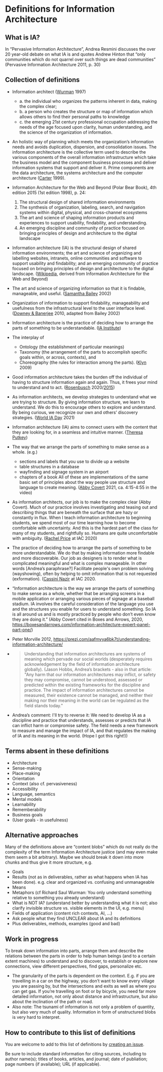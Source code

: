 # Definitions for Information Architecture

## What is IA?

In “Pervasive Information Architecture”, Andrea Resmini discusses the over 20 year-old debate on what IA is and quotes Andrew Hinton that “only communities which do not quarrel over such things are dead communities” (Pervasive Information Architecture 2011, p. 30)

## Collection of definitions

- Information architect ([Wurman](https://journalofia.org/volume3/issue2/03-resmini/) 1997)
  - a. the individual who organizes the patterns inherent in data, making the complex clear; 
  - b. a person who creates the structure or map of information which allows others to find their personal paths to knowledge
  - c. the emerging 21st century professional occupation addressing the needs of the age focused upon clarity, human understanding, and the science of the organization of information.

- An holistic way of planning which meets the organization’s information needs and avoids duplication, dispersion, and consolidation issues. The information architecture is the collective term used to describe the various components of the overall information infrastructure which take the business model and the component business processes and deliver information systems that support and deliver it. Prime components are the data architecture, the systems architecture and the computer architecture ([Carter](https://journalofia.org/volume3/issue2/03-resmini/) 1999).

- Information Architecture for the Web and Beyond (Polar Bear Book), 4th edition 2015 (1st edition 1998), p. 24:
  1. The structural design of shared information environments
  2. The synthesis of organization, labeling, search, and navigation systems within digital, physical, and cross-channel ecosystems
  3. The art and science of shaping information products and experiences to support usability, findability, and understanding. 
  4. An emerging discipline and community of practice focused on bringing principles of design and architecture to the digital landscape

- Information architecture (IA) is the structural design of shared information environments; the art and science of organizing and labelling websites, intranets, online communities and software to support usability and findability; and an emerging community of practice focused on bringing principles of design and architecture to the digital landscape. ([Wikipedia](https://en.wikipedia.org/wiki/Information_architecture), derived from Information Architecture for the Web and Beyond)

- The art and science of organizing information so that it is findable, manageable, and useful. ([Samantha Bailey](https://boxesandarrows.com/unraveling-the-mysteries-of-metadata-and-taxonomies/) 2002)

- Organization of information to support findability, manageability and usefulness from the infrastructural level to the user interface level. ([Downey & Banerjee](https://journalofia.org/volume2/issue2/03-downey/) 2010, adapted from Bailey 2002)

- Information architecture is the practice of deciding how to arrange the parts of something to be understandable. ([IA Institute](https://www.iainstitute.org/what-is-ia))

- The interplay of 
  - Ontology (the establishment of particular meanings)
  - Taxonomy (the arrangement of the parts to accomplish specific goals within, or across, contexts), and 
  - Choreography (the rules for interaction among the parts).
  ([Klyn](https://understandinggroup.com/ia-theory/understanding-information-architecture) 2009)

- Good information architecture takes the burden off the individual of having to structure information again and again. Thus, it frees your mind to understand and to act. ([Rosenbusch](https://medium.com/@andrea.rosenbusch/who-needs-information-architecture-anyhow-845d684e9d73) 2020/[2015](https://zeix.com/durchdacht/2015/05/12/wer-braucht-schon-eine-informationsarchitektur/))

- As information architects, we develop strategies to understand what we are trying to structure. By giving information structure, we learn to understand. We do this to encourage others to explore and understand. By being curious, we recognize our own and others’ discovery strategies. ([World IA Day](https://www.worldiaday.org/themes/2021) 2021)

- Information architecture (IA) aims to connect users with the content that they are looking for, in a seamless and intuitive manner. ([Theresa Putkey](https://www.keypointe.com/information-architecture))

- The way that we arrange the parts of something to make sense as a whole. (e.g.)
  - sections and labels that you use to divide up a website
  - table structures in a database
  - wayfinding and signage system in an airport
  - chapters of a book
All of these are implementations of the same basic set of principles about the way people use structure and language to create meaning. ([Abby Covert](https://www.brighttalk.com/webcast/9273/441644) 2021, ca. 4:15-4:55 in the video)

- As information architects, our job is to make the complex clear (Abby Covert). Much of our practice involves investigating and teasing out and describing things that are beneath the surface that are hazy or constantly in flux. When I teach information architecture to beginning students, we spend most of our time learning how to become comfortable with uncertainty. And this is the hardest part of the class for many of my students, and rightfully so. Humans are quite uncomfortable with ambiguity. ([Rachel Price](https://vimeo.com/408206816) at IAC 2020)

- The practice of deciding how to arrange the parts of something to be more understandable. We do that by making information more findable and more discoverable. Our job as designers is to render what is complicated meaningful and what is complex manageable. In other words [Andrea’s paraphrase?] Facilitate people's own problem solving (wayshowing), often by helping to omit information that is not requested (exformation). ([Cassini Nazir](https://vimeo.com/408704024) at IAC 2020.

- “Information architecture is the way we arrange the parts of something to make sense as a whole, whether that be arranging screens in a mobile application or arranging various pieces of signage at a baseball stadium. IA involves the careful consideration of the language you use and the structures you enable for users to understand something. So IA is all around us and is mostly practiced by people who don’t even know they are doing it.” (Abby Covert cited in Boxes and Arrows, 2020, https://boxesandarrows.com/information-architecture-expert-panel-part-one/)

- Peter Morville 2012, https://prezi.com/aafmvya6bk7t/understanding-information-architecture/
- > Understanding that information architectures are systems of meaning which pervade our social worlds (desperately requires acknowledgement by the field of information architecture globally). (Jason Hobbs, Andrea’s brackets - also in that article: "Any harm that our information architectures may inflict, or safety they may compromise, cannot be understood, assessed or predicted within the existing frameworks for the discipline and practice. The impact of information architectures cannot be measured, their existence cannot be managed, and neither their making nor their meaning in the world can be regulated as the field stands today." 
- Andrea’s comment: I'll try to reverse it: We need to develop IA as a discipline and practice that understands, assesses or predicts that IA can inflict harm or compromise safety. The field needs a new framework to measure and manage the impact of IA, and that regulates the making of IA and its meaning in the world. (Hope I got this right!))

## Terms absent in these definitions
- Architecture
- Sense-making
- Place-making
- Orientation
- Context (also cf. pervasiveness)
- Accessibility
- Language, semantics
- Mental models
- Learnability
- Rememberability
- Business goals
- (User goals - in usefulness)

## Alternative approaches
Many of the definitions above are “content blobs” which do not really do the complexity of the term Information Architecture justice (and may even make them seem a bit arbitrary). Maybe we should break it down into more chunks and thus give it more structure, e.g.
- Goals
- Results (not as in deliverables, rather as what happens when IA has been done). e.g. clear and organized vs. confusing and unmanageable
- Means
- Metaphors (cf Richard Saul Wurman: You only understand something relative to something you already understand)
- What is NOT IA? (understand better by understanding what it is not; also clarify invisible structure vs. visible elements in the UI, e.g. menu)
- Fields of application (content rich contexts, AI, …)
- Ask people what they find UNCLEAR about IA and its definitions
- Plus deliverables, methods, examples (good and bad)


## Work in progress
To break down information into parts, arrange them and describe the relations between the parts in order to help human beings (and to a certain extent machines) to understand and to discover, to establish or explore new connections, view different perspectives, find gaps, personalize etc. 
- The granularity of the parts is dependent on the context. E.g. if you are travelling in a car on the highway, you don’t want to know every village you are passing by, but the intersections and exits as well as where you can get gas. If you’re travelling on foot or by bicycle, you need far more detailed information, not only about distance and infrastructure, but also about the inclination of the path or road. 
- Also note: The tsunami of information is not only a problem of quantity, but also very much of quality. Information in form of unstructured blobs is very hard to interpret.


## How to contribute to this list of definitions
You are welcome to add to this list of definitions by [creating an issue](https://github.com/worldiaday/definition/issues/new). 

Be sure to include standard information for citing sources, including to author name(s); titles of books, articles, and journal; date of publiation; page numbers (if available); URL (if applicable).  

